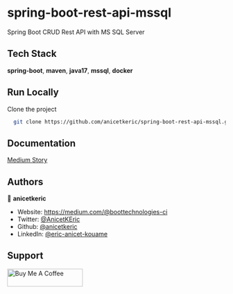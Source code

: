 # spring-boot-rest-api-mssql

Spring Boot CRUD Rest API with MS SQL Server

## Tech Stack

**spring-boot**, **maven**, **java17**, **mssql**, **docker**

## Run Locally

Clone the project

```bash
  git clone https://github.com/anicetkeric/spring-boot-rest-api-mssql.git
```

## Documentation

[Medium Story](https://boottechnologies-ci.medium.com/spring-boot-crud-rest-api-with-ms-sql-server-c8d3b9ab81f8)

## Authors

👤 **anicetkeric**

* Website: https://medium.com/@boottechnologies-ci
* Twitter: [@AnicetKEric](https://twitter.com/AnicetKEric)
* Github: [@anicetkeric](https://github.com/anicetkeric)
* LinkedIn: [@eric-anicet-kouame](https://linkedin.com/in/eric-anicet-kouame-49029577)

## Support
<a href="https://www.buymeacoffee.com/boottechnou" target="_blank"><img src="https://cdn.buymeacoffee.com/buttons/default-orange.png" alt="Buy Me A Coffee" height="41" width="174"></a>
